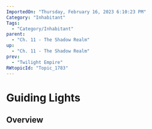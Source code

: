 ```yaml
---
ImportedOn: "Thursday, February 16, 2023 6:10:23 PM"
Category: "Inhabitant"
Tags:
  - "Category/Inhabitant"
parent:
  - "Ch. 11 - The Shadow Realm"
up:
  - "Ch. 11 - The Shadow Realm"
prev:
  - "Twilight Empire"
RWtopicId: "Topic_1783"
---
```

# Guiding Lights
## Overview
